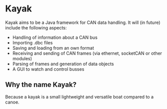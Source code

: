 Kayak
=====

Kayak aims to be a Java framework for CAN data handling. It will (in future) include the following aspects:

 * Handling of information about a CAN bus
 * Importing .dbc files
 * Saving and loading from an own format
 * Receiving and sending of CAN frames (via ethernet, socketCAN or other modules)
 * Parsing of frames and generation of data objects
 * A GUI to watch and control busses
 
 Why the name Kayak?
 ----------
 
 Because a kayak is a small lightweight and versatile boat compared to a canoe. 